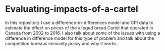 # Evaluating-impacts-of-a-cartel
In this repository I use a difference-in-differences model and CPI data to estimate the effect on prices of the alleged bread Cartel that operated in Canada from 2002 to 2016. 
I also talk about some of the issues with using a difference in difference model for this type of problem and talk about the competition bureaus immunity policy and why it works.
